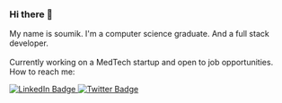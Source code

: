### Hi there 👋

My name is soumik. I'm a computer science graduate. And a full stack developer.<br/> 
<br/>
Currently working on a MedTech startup and open to job opportunities.<br/>
How to reach me:
<div id="badges">
  <a href="https://www.linkedin.com/in/soumik-datta/" target="_blank">
    <img src="https://img.shields.io/badge/LinkedIn-blue?style=for-the-badge&logo=linkedin&logoColor=black" alt="LinkedIn Badge"/>
  </a>
  <a href="https://twitter.com/soumik_1100001" target="_blank">
    <img src="https://img.shields.io/badge/Twitter-blue?style=for-the-badge&logo=twitter&logoColor=black" alt="Twitter Badge"/>
  </a>
</div>



<!-- 

---

[![Top Langs](https://github-readme-stats.vercel.app/api/top-langs/?username=soumikdemo&layout=compact)](https://github.com/anuraghazra/github-readme-stats) 

-->



<!--
**soumikdemo/soumikdemo** is a ✨ _special_ ✨ repository because its `README.md` (this file) appears on your GitHub profile.

Here are some ideas to get you started:

- 🔭 I’m currently working on ...
- 🌱 I’m currently learning ...
- 👯 I’m looking to collaborate on ...
- 🤔 I’m looking for help with ...
- 💬 Ask me about ...
- 📫 How to reach me: ...
- 😄 Pronouns: ...
- ⚡ Fun fact: ...
-->
